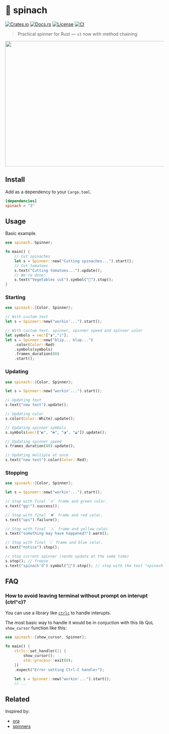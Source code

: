 # 🥬 spinach

[![Crates.io](https://img.shields.io/crates/v/spinach)](https://crates.io/crates/spinach)
[![Docs.rs](https://img.shields.io/docsrs/spinach)](https://docs.rs/spinach)
[![License](https://img.shields.io/crates/l/spinach)](LICENSE)
[![CI](https://github.com/etienne-napoleone/spinach/actions/workflows/ci.yml/badge.svg)](https://github.com/etienne-napoleone/spinach/actions/workflows/ci.yml)

> Practical spinner for Rust — `v3` now with method chaining

<p align="center">
	<img src="https://raw.githubusercontent.com/etienne-napoleone/spinach/main/assets/screenshot.gif" width="550px" height="399px">
</p>

## Install

Add as a dependency to your `Cargo.toml`.

```toml
[dependencies]
spinach = "3"
```

## Usage

Basic example.

```rust
use spinach::Spinner;

fn main() {
	// Cut spinaches
    let s = Spinner::new("Cutting spinaches...").start();
	// Cut tomatoes
    s.text("Cutting tomatoes...").update();
	// We're done!
	s.text("Vegetables cut").symbol("🔪").stop();
}
```

### Starting

```rust
use spinach::{Color, Spinner};

// With custom text
let s = Spinner::new("workin'...").start();

// With custom text, spinner, spinner speed and spinner color
let symbols = vec!["▮","▯"];
let s = Spinner::new("blip... blop...")
    .color(Color::Red)
    .symbols(symbols)
    .frames_duration(80)
    .start();
```

### Updating

```rust
use spinach::{Color, Spinner};

let s = Spinner::new("workin'...").start();

// Updating text
s.text("new text").update();

// Updating color
s.color(Color::White).update();

// Updating spinner symbols
s.symbols(vec!["◐", "◓", "◑", "◒"]).update();

// Updating spinner speed
s.frames_duration(80).update();

// Updating multiple at once
s.text("new text").color(Color::Red);
```

### Stopping

```rust
use spinach::{Color, Spinner};

let s = Spinner::new("workin'...").start();

// Stop with final `✔` frame and green color.
s.text("gg!").success();

// Stop with final `✖` frame and red color.
s.text("ups").failure();

// Stop with final `⚠` frame and yellow color.
s.text("something may have happened?").warn();

// Stop with final `ℹ` frame and blue color.
s.text("notice").stop();

// Stop current spinner (sends update at the same time)
s.stop(); // freeze
s.text("spinach'd").symbol("🥬").stop(); // stop with the text "spinach'd" and a vegetable as the spinner
```

## FAQ

### How to avoid leaving terminal without prompt on interupt (ctrl^c)?

You can use a library like [`ctrlc`](https://crates.io/crates/ctrlc) to handle interupts.

The most basic way to handle it would be in conjuction with this lib QoL `show_cursor` function like this:

```rust
use spinach::{show_cursor, Spinner};

fn main() {
    ctrlc::set_handler(|| {
        show_cursor();
        std::process::exit(0);
    })
    .expect("Error setting Ctrl-C handler");

    let s = Spinner::new("workin'...").start();
    // ...
```

## Related

Inspired by:

- [ora](https://github.com/sindresorhus/ora)
- [spinners](https://github.com/FGRibreau/spinners)
